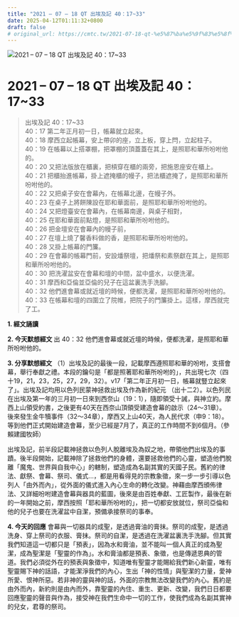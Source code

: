 ```yaml
---
title: "2021 – 07 – 18 QT 出埃及記 40：17~33"
date: 2025-04-12T01:11:32+0800
draft: false
# original_url: https://cmtc.tw/2021-07-18-qt-%e5%87%ba%e5%9f%83%e5%8f%8a%e8%a8%98-40%ef%bc%9a1733
---
```


![2021 – 07 – 18 QT 出埃及記 40：17\~33](/images/qt.jpg   "2021 – 07 – 18 QT 出埃及記 40：17\~33")

# 2021 – 07 – 18 QT 出埃及記 40：17\~33

> 出埃及記 40：17\~33  
> 40：17 第二年正月初一日，帳幕就立起來。  
> 40：18 摩西立起帳幕，安上帶卯的座，立上板，穿上閂，立起柱子。  
> 40：19 在帳幕以上搭罩棚，把罩棚的頂蓋蓋在其上，是照耶和華所吩咐他的。  
> 40：20 又把法版放在櫃裏，把槓穿在櫃的兩旁，把施恩座安在櫃上。  
> 40：21 把櫃抬進帳幕，掛上遮掩櫃的幔子，把法櫃遮掩了，是照耶和華所吩咐他的。  
> 40：22 又把桌子安在會幕內，在帳幕北邊，在幔子外。  
> 40：23 在桌子上將餅陳設在耶和華面前，是照耶和華所吩咐他的。  
> 40：24 又把燈臺安在會幕內，在帳幕南邊，與桌子相對，  
> 40：25 在耶和華面前點燈，是照耶和華所吩咐他的。  
> 40：26 把金壇安在會幕內的幔子前，  
> 40：27 在壇上燒了馨香料做的香，是照耶和華所吩咐他的。  
> 40：28 又掛上帳幕的門簾。  
> 40：29 在會幕的帳幕門前，安設燔祭壇，把燔祭和素祭獻在其上，是照耶和華所吩咐他的。  
> 40：30 把洗濯盆安在會幕和壇的中間，盆中盛水，以便洗濯。  
> 40：31 摩西和亞倫並亞倫的兒子在這盆裏洗手洗腳。  
> 40：32 他們進會幕或就近壇的時候，便都洗濯，是照耶和華所吩咐他的。  
> 40：33 在帳幕和壇的四圍立了院帷，把院子的門簾掛上。這樣，摩西就完了工。

**1. 經文誦讀**

**2.  今天默想經文**
出 40：32 他們進會幕或就近壇的時候，便都洗濯，是照耶和華所吩咐他的。

**3. 分享默想經文**
（1）出埃及記的最後一段，記載摩西遵照耶和華的吩咐，支搭會幕，舉行奉獻之禮。本段的鑰句是「都是照著耶和華所吩咐的」，共出現七次（四十19，21，23，25，27，29，32）。v17「第二年正月初一日，帳幕就豎立起來了」。出埃及記均用以色列民蒙神拯救出埃及作為新的紀元 （出十二2）。以色列民在出埃及第一年的三月初一日來到西奈山（19：1），隨即領受十誡，與神立約。摩西上山領受約書，之後更有40天在西奈山頂領受建造會幕的啟示（24～31章）。後來發生金牛犢事件（32～34章），摩西又上山40天，為人民代求（申9：18）。等到他們正式開始建造會幕，至少已經是7月了，真正的工作時間不到6個月。（參賴建國牧師）

出埃及記，前半段記載神拯救以色列人脫離埃及為奴之地，帶領他們出埃及的事蹟。後半段開始，記載神除了拯救他們的身體，還要拯救他們的心靈，塑造他們脫離「魔鬼、世界與自我中心」的轄制，塑造成為名副其實的天國子民。舊約的律法、獻祭、會幕、祭司、儀式…，都是用看得見的宗教象徵，來一步一步引導以色列人「由外而內」，從外面的儀式進入內心生命的轉化改變。神藉由摩西頒佈律法、又詳細吩咐建造會幕與器具的藍圖，後來是由百姓奉獻、工匠製作，最後在新的一年開始之前，摩西按照「耶和華所吩咐的」，把一切都安放就位，祭司亞倫和他的兒子也要在洗濯盆中自潔，預備承接祭司的事奉。

**4. 今天的回應**
會幕與一切器具的成聖，是透過膏油的膏抹。祭司的成聖，是透過洗身、穿上祭司的衣服、膏抹。祭司的自潔，是透過在洗濯盆裏洗手洗腳。但其實我們知道這一切都只是「預表」，因為水和膏油，並不能叫一個人真正的成為聖潔，成為聖潔是「聖靈的作為」。水和膏油都是預表、象徵，也是傳遞恩典的管道。我們必須從外在的預表與象徵中，知道唯有聖靈才能賜給我們新心新靈，唯有聖靈賜下神的話語，才能潔淨我們的內心，生出「神的性情」與聖潔的力量，愛神所愛、恨神所惡。若非神的靈與神的話，外面的宗教無法改變我們的內心。舊約是由外而內，新約則是由內而外，靠聖靈的內住、重生、更新、改變，我們日日都要回應聖靈的聲音與作為，接受神在我們生命中一切的工作，使我們成為名副其實神的兒女，君尊的祭司。
